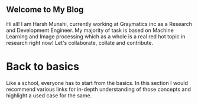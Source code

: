 ## Welcome to My Blog

Hi all! I am Harsh Munshi, currently working at Graymatics inc as a Research and Development Engineer. My majority of task is based on Machine Learning and Image processing which as a whole is a real red hot topic in research right now! Let's collaborate, collate and contribute.

# Back to basics

Like a school, everyone has to start from the basics. In this section I would recommend various links for in-depth understanding of those concepts and highlight a used case for the same.
